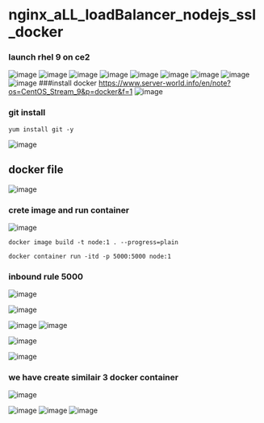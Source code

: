 # nginx_aLL_loadBalancer_nodejs_ssl_docker
### launch rhel 9 on ce2
![image](https://user-images.githubusercontent.com/40553867/206892222-a178c37d-25ca-4cbd-a3ce-254aac835c97.png)
![image](https://user-images.githubusercontent.com/40553867/206892240-6620ec3a-6fbd-420b-8b9b-d3f7b498cd4c.png)
![image](https://user-images.githubusercontent.com/40553867/206892255-ed39be9f-a462-42ab-9ea0-f94a8368de8b.png)
![image](https://user-images.githubusercontent.com/40553867/206892260-eafc8cb2-9565-4d76-9a13-e186b3e56433.png)
![image](https://user-images.githubusercontent.com/40553867/206892266-89fc7c56-2667-4b97-bd53-4ccad29560d9.png)
![image](https://user-images.githubusercontent.com/40553867/206892274-c3b48947-c73c-474a-8c18-082d69b09183.png)
![image](https://user-images.githubusercontent.com/40553867/206892292-9ee2b5b0-33d5-4631-ad68-2567c6a88020.png)
![image](https://user-images.githubusercontent.com/40553867/206892307-581e34bf-7dd9-4ab5-9b1e-befb04ffe295.png)
![image](https://user-images.githubusercontent.com/40553867/206892330-8f3281fa-acde-4df5-b3ae-38241daeee39.png)
###install docker 
https://www.server-world.info/en/note?os=CentOS_Stream_9&p=docker&f=1
![image](https://user-images.githubusercontent.com/40553867/206893422-c23fb4d5-de04-4d20-8684-db82a7589905.png)
### git install 
```
yum install git -y
```
![image](https://user-images.githubusercontent.com/40553867/206893761-8adf2b5e-01a6-40a2-9a4c-7a009f01ee79.png)
## docker file
![image](https://user-images.githubusercontent.com/40553867/206894735-81ab1cd6-2ed8-41db-8324-790d28b1065a.png)
### crete image and run container
![image](https://user-images.githubusercontent.com/40553867/206894956-caf54c1e-a365-4d1e-ac60-cc5d844a7bc0.png)

```
docker image build -t node:1 . --progress=plain
```
```
docker container run -itd -p 5000:5000 node:1 
```
### inbound rule 5000
![image](https://user-images.githubusercontent.com/40553867/206894864-2fe18fea-51dd-4211-9ff7-3a55a20f0c5b.png)

![image](https://user-images.githubusercontent.com/40553867/206895147-08bf8d2e-7ce1-42a1-917d-f6e189aa62f0.png)

![image](https://user-images.githubusercontent.com/40553867/206895154-9408974d-6f0f-4c1f-a4cf-c46fc9b3f541.png)
![image](https://user-images.githubusercontent.com/40553867/206895176-84872148-030b-4374-ab5d-4dd62f94ea4b.png)

![image](https://user-images.githubusercontent.com/40553867/206895214-4bb07531-0335-42f3-b3fa-408aa9e81cca.png)


![image](https://user-images.githubusercontent.com/40553867/206895353-f563cde6-f2fa-47cb-bf6f-e56318c6ccfb.png)

### we have create similair 3 docker container 
![image](https://user-images.githubusercontent.com/40553867/206896367-c7c0f116-997d-4b92-81a9-78164d6a27d5.png)

![image](https://user-images.githubusercontent.com/40553867/206896905-07275e0c-7b9d-48ce-afac-93a30227105c.png)
![image](https://user-images.githubusercontent.com/40553867/206896917-673b36bf-4efb-4f7b-b85c-d5360b8ec1f0.png)
![image](https://user-images.githubusercontent.com/40553867/206896919-7c0dda3a-799e-4932-bf99-0d7a7e673c3c.png)


